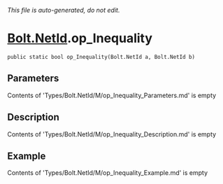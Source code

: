 *This file is auto-generated, do not edit.*

# [Bolt.NetId](Types/Bolt.NetId.md).op_Inequality
`public static bool op_Inequality(Bolt.NetId a, Bolt.NetId b)`
## Parameters
Contents of 'Types/Bolt.NetId/M/op_Inequality_Parameters.md' is empty
## Description
Contents of 'Types/Bolt.NetId/M/op_Inequality_Description.md' is empty
## Example
Contents of 'Types/Bolt.NetId/M/op_Inequality_Example.md' is empty

